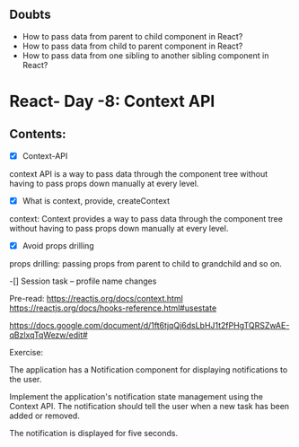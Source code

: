 ## Doubts

- How to pass data from parent to child component in React?
- How to pass data from child to parent component in React?
- How to pass data from one sibling to another sibling component in React?

# React- Day -8: Context API

## Contents:

-[x] Context-API

context API is a way to pass data through the component tree without having to pass props down manually at every level.

-[x] What is context, provide, createContext

context: Context provides a way to pass data through the component tree without having to pass props down manually at every level.

-[x] Avoid props drilling

props drilling: passing props from parent to child to grandchild and so on.

-[] Session task – profile name changes

Pre-read:
https://reactjs.org/docs/context.html
https://reactjs.org/docs/hooks-reference.html#usestate

https://docs.google.com/document/d/1ft6tjqQj6dsLbHJ1t2fPHgTQRSZwAE-qBzlxqTqWezw/edit#

Exercise:

The application has a Notification component for displaying notifications to the user.

Implement the application's notification state management using the Context API. The notification should tell the user when a new task has been added or removed.

The notification is displayed for five seconds.
